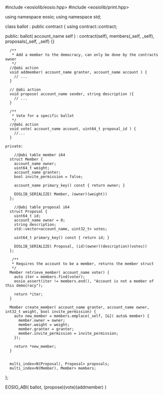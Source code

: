 #include <eosiolib/eosio.hpp>
#include <eosiolib/print.hpp>

using namespace eosio;
using namespace std;

class ballot : public contract {
  using contract::contract;

  public:
      ballot( account_name self ) :
        contract(self),
        members(_self, _self),
        proposals(_self, _self)
        {}

      /**
       * Add a member to the democracy, can only be done by the contracts owner
       */
      //@abi action
      void addmember( account_name granter, account_name account ) {
        // ...
      }

      // @abi action
      void propose( account_name sender, string description ){
        // ...
      }

      /**
       * Vote for a specific ballot
       */
      //@abi action
      void vote( account_name account, uint64_t proposal_id ) {
        //...
      }

    private:

    	//@abi table member i64
      struct Member {
        account_name owner;
        uint64_t weight;
        account_name granter;
        bool invite_permission = false;

        account_name primary_key() const { return owner; }

        EOSLIB_SERIALIZE( Member, (owner)(weight))
      };

   		//@abi table proposal i64
      struct Proposal {
        uint64_t id;
        account_name owner = 0;
        string description;
        std::vector<account_name, uint32_t> votes;

        uint64_t primary_key() const { return id; }

        EOSLIB_SERIALIZE( Proposal, (id)(owner)(description)(votes))
      };

       /**
       * Requires the account to be a member, returns the member struct
       */
      Member retrieve_member( account_name voter) {
        auto iter = members.find(voter);
        eosio_assert(iter != members.end(), "Account is not a member of this democracy");

        return *iter;
      }

      Member create_member( account_name granter, account_name owner, int32_t weight, bool invite_permission) {
        auto new_member = members.emplace(_self, [&]( auto& member) {
          member.owner = owner;
          member.weight = weight;
          member.granter = granter;
          member.invite_permission = invite_permission;
        });

        return *new_member;
      }


      multi_index<N(Proposal), Proposal> proposals;
      multi_index<N(Member), Member> members;
};

EOSIO_ABI( ballot, (propose)(vote)(addmember) )